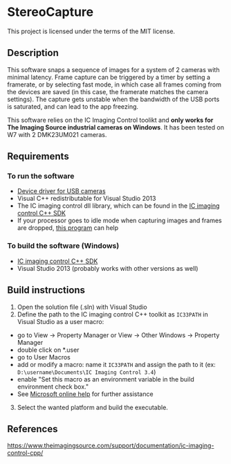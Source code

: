 # StereoCapture

This project is licensed under the terms of the MIT license.

## Description

This software snaps a sequence of images for a system of 2 cameras with minimal latency. 
Frame capture can be triggered by a timer by setting a framerate, or by selecting fast mode, 
in which case all frames coming from the devices are saved (in this case, the framerate matches the camera settings).
The capture gets unstable when the bandwidth of the USB ports is saturated, and can lead to the app freezing.

This software relies on the IC Imaging Control toolikt and **only works for The Imaging Source industrial cameras on Windows**. It has been tested on W7 with 2 DMK23UM021 cameras.

## Requirements

### To run the software

- [Device driver for USB cameras](https://www.theimagingsource.com/support/downloads-for-windows/device-drivers/icwdmuvccamtis/)
- Visual C++ redistributable for Visual Studio 2013
- The IC imaging control dll library, which can be found in the [IC imaging control C++ SDK](https://www.theimagingsource.com/support/downloads-for-windows/software-development-kits-sdks/icimagingcontrol/)
- If your processor goes to idle mode when capturing images and frames are dropped, [this program](https://www.theimagingsource.com/support/downloads-for-windows/software-tools/procidlestateman/) can help

### To build the software (Windows)

- [IC imaging control C++ SDK](https://www.theimagingsource.com/support/downloads-for-windows/software-development-kits-sdks/icimagingcontrol/)
- Visual Studio 2013 (probably works with other versions as well)

## Build instructions

1. Open the solution file (.sln) with Visual Studio
2. Define the path to the IC imaging control C++ toolkit as `IC33PATH` in Visual Studio as a user macro:
  * go to View -> Property Manager or View -> Other Windows -> Property Manager
  * double click on *.user
  * go to User Macros
  * add or modify a macro: name it `IC33PATH` and assign the path to it (ex: `D:\username\Documents\IC Imaging Control 3.4`)
  * enable "Set this macro as an environment variable in the build environment check box."
  * See [Microsoft online help](https://msdn.microsoft.com/en-us/library/669zx6zc.aspx) for further assistance
3. Select the wanted platform and build the executable.


## References

https://www.theimagingsource.com/support/documentation/ic-imaging-control-cpp/